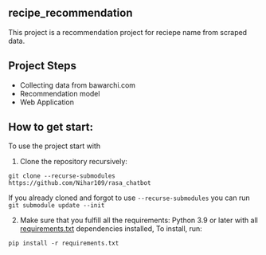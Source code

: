 ## recipe_recommendation
This project is a recommendation project for reciepe name from scraped data.


## Project Steps
- Collecting data from bawarchi.com
- Recommendation model
- Web Application


## How to get start:

To use the project start with
1. Clone the repository recursively:

`git clone --recurse-submodules https://github.com/Nihar109/rasa_chatbot`

If you already cloned and forgot to use `--recurse-submodules` you can run `git submodule update --init`

2. Make sure that you fulfill all the requirements: Python 3.9 or later with all [requirements.txt](https://github.com/Nihar109/rasa_chatbot/requirements.txt) dependencies installed, To install, run:

`pip install -r requirements.txt`
